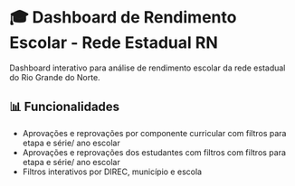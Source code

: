 # 🎓 Dashboard de Rendimento Escolar - Rede Estadual RN

Dashboard interativo para análise de rendimento escolar da rede estadual do Rio Grande do Norte.

## 📊 Funcionalidades

- Aprovações e reprovações por componente curricular com filtros para etapa e série/ ano escolar
- Aprovações e reprovações dos estudantes com filtros com filtros para etapa e série/ ano escolar
- Filtros interativos por DIREC, município e escola
